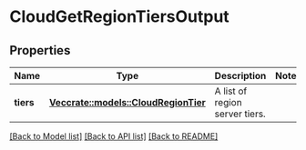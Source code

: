 # CloudGetRegionTiersOutput

## Properties

Name | Type | Description | Notes
------------ | ------------- | ------------- | -------------
**tiers** | [**Vec<crate::models::CloudRegionTier>**](CloudRegionTier.md) | A list of region server tiers. | 

[[Back to Model list]](../README.md#documentation-for-models) [[Back to API list]](../README.md#documentation-for-api-endpoints) [[Back to README]](../README.md)


